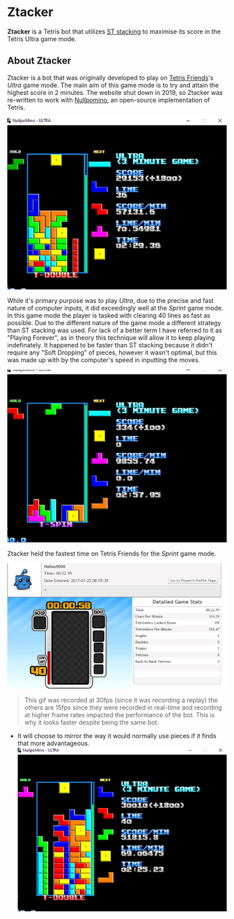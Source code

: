 # Ztacker

**Ztacker** is a Tetris bot that utilizes [ST stacking](https://four.lol/stacking/st) to maximise its score in the Tetris Ultra game mode.

## About Ztacker

Ztacker is a bot that was originally developed to play on [Tetris Friends](https://tetrisfriends.com/)'s *Ultra* game mode. The main aim of this game mode is to try and attain the highest score in 2 minutes. The website shut down in 2019, so Ztacker was re-written to work with [Nullpomino](https://github.com/nullpomino/nullpomino), an open-source implementation of Tetris.

![](zt.gif)

While it's primary purpose was to play *Ultra*, due to the precise and fast nature of computer inputs, it did exceedingly well at the *Sprint* game mode. In this game mode the player is tasked with clearing 40 lines as fast as possible. Due to the different nature of the game mode a different strategy than ST stacking was used. For lack of a better term I have referred to it as "Playing Forever", as in theory this technique will allow it to keep playing indefinately. It happened to be faster than ST stacking because it didn't require any "Soft Dropping" of pieces, however it wasn't optimal, but this was made up with by the computer's speed in inputting the moves.

![](pf.gif)

Ztacker held the fastest time on Tetris Friends for the *Sprint* game mode.

![](tf.gif)

> This gif was recorded at 30fps (since it was recording a replay) the others are 15fps since they were recorded in real-time and recording at higher frame rates impacted the performance of the bot. This is why it looks faster despite being the same bot.


- It will choose to mirror the way it would normally use pieces if it finds that more advantageous.
![](st.gif)

